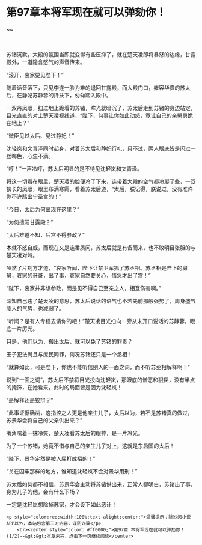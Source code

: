# 第97章本将军现在就可以弹劾你！
~~
    	    <p name="pagetop" href="javascript:void(0);" onclick="return false" style="line-height: 35px;padding: 10px;color: #333;"> </p><p>苏锗沉默，大殿的氛围当即就变得有些压抑了，就在楚天凌即将暴怒的边缘，甘露殿外，一道隐含怒气的声音传来。</p><p>“滚开，哀家要见陛下！”</p><p>随着话音落下，只见李连一脸为难的退回甘露殿，而大殿门口，雍容华贵的苏太后，在静妃苏静蓉的搀扶下，匆匆踏入殿中。</p><p>一双丹凤眼，扫过地上跪着的苏锗，眸光就暗沉了，苏太后走到苏锗的身边站定，目光直直的对上楚天凌视线道，“陛下，何事让你如此动怒，竟让自己的亲舅舅跪在地上？”</p><p>“微臣见过太后、见过静妃！”</p><p>沈轻岚和文青泽同时起身，对着苏太后和静妃行礼，只不过，两人眼底皆是闪过一丝晦色，心生不满。</p><p>“哼！”一声冷哼，苏太后明显的是不待见沈轻岚和文青泽。</p><p>将这一切看在眼里，楚天凌的脸便冷了下来，连带着大殿的空气都冷凝了些，一双狭长的凤眼，眼里布满寒霜，看着苏太后道，“太后，朕记得，朕说过，没有准许你不许踏出宁圣宫的！”</p><p>“今日，太后为何出现在这里？”</p><p>“为何擅闯甘露殿？”</p><p>“太后难道不知，后宫不得参政？”</p><p>本就不怒自威，而现在又是连番质问，苏太后就是有备而来，也不敢明目张胆的与楚天凌对峙。</p><p>哑然了片刻方才道，“哀家听闻，陛下让禁卫军抓了苏丞相。苏丞相是陛下的舅舅，哀家的哥哥，出了事，哀家自然要关心，情急才出了宫！”</p><p>“陛下，哀家并非想参政，而是见不得自己至亲之人，相互伤害啊。”</p><p>深知自己违了楚天凌的意思，苏太后说话的语气也不若先前那般强势了，周身盛气凌人的气势，也减弱了。</p><p>“听闻？是有人专程去请你的吧！”楚天凌目光扫向一旁从未开口说话的苏静蓉，眼底一片厉光。</p><p>只是，他们以为，搬出太后，就可以免了苏锗的罪责？</p><p>王子犯法尚且与庶民同罪，何况苏锗还只是一个丞相！</p><p>“就算如此，可是陛下，你也不能听信别人的一面之词，而不听苏丞相解释啊！”</p><p>说到“一面之词”，苏太后不禁将目光投向沈轻岚，那眼底的憎恶和狠戾，没有半点的掩饰，在她看来，此时的局面皆是因为沈轻岚！</p><p>“是解释还是狡辩？”</p><p>“此事证据确凿，这指控之人更是他亲生儿子，太后以为，若不是苏锗真的做过，苏景华会将自己的父亲供出来？”</p><p>嘴角噙着一抹冷笑，楚天凌看苏太后的眼神，是一片冷光。</p><p>为了一个苏锗，她竟不惜与自己的亲生儿子对上，这就是东启国的太后！</p><p>“陛下，景华定然是被人屈打成招的！”</p><p>“关在囚牢那样的地方，谁知道沈轻岚不会对景华用刑！”</p><p>苏太后如何都不相信，苏景华会主动将苏锗供出来，正常人都明白，苏锗出了事，身为儿子的他，会有什么下场？</p><p>一定是沈轻岚想除掉苏家，才会设下如此恶计！</p>
    	
   	<p style="color:red;width:100%;text-alight:center;">温馨提示：除妙阅小说APP以外，本站包含第三方内容，谨防诈骗</p>
    	<br><center style="color: #ff0000;">第97章 本将军现在就可以弹劾你！(1/2)--&gt;&gt;本章未完，点击下一页继续阅读</center>
    	